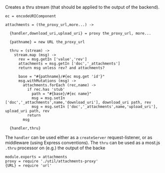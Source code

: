 Creates a thru stream (that should be applied to the output of the backend).

    ec = encodeURIComponent

    attachments = (the_proxy_url,more...) ->

      {handler,download_uri,upload_uri} = proxy the_proxy_url, more...

      {pathname} = new URL the_proxy_url

      thru = (stream) ->
        stream.map (msg) ->
          rev = msg.getIn ['value','rev']
          attachments = msg.getIn ['doc','_attachments']
          return msg unless rev? and attachments?

          base = "#{pathname}/#{ec msg.get 'id'}"
          msg.withMutations (msg) ->
            attachments.forEach (rec,name) ->
              if rec.has 'stub'
                path = "#{base}/#{ec name}"
                msg = msg.setIn ['doc','_attachments',name,'download_uri'], download_uri path, rev
                msg = msg.setIn ['doc','_attachments',name,'upload_uri'], upload_uri path, rev
              return
            msg

      {handler,thru}

The `handler` can be used either as a `createServer` request-listener, or as middleware (using Express conventions).
The `thru` can be used as a most.js `.thru` processor on (e.g.) the output of the backe

    module.exports = attachments
    proxy = require './util/attachments-proxy'
    {URL} = require 'url'
